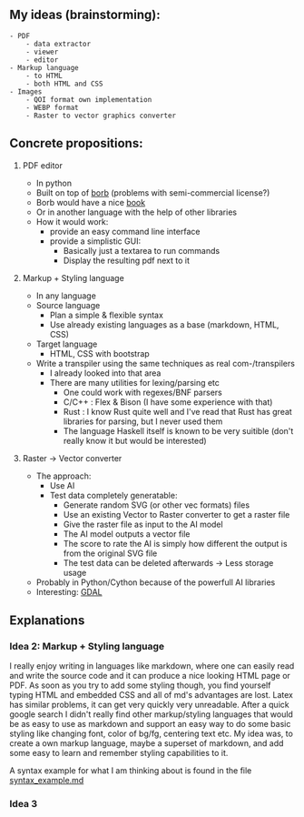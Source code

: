 

## My ideas (brainstorming):
    - PDF
        - data extractor
        - viewer
        - editor
    - Markup language
        - to HTML
        - both HTML and CSS
    - Images
        - QOI format own implementation
        - WEBP format
        - Raster to vector graphics converter


## Concrete propositions:

1. PDF editor
    - In python
    - Built on top of [borb](https://github.com/jorisschellekens/borb) (problems with semi-commercial license?)
    - Borb would have a nice [book](https://github.com/jorisschellekens/borb-examples/blob/master/README.md)
    - Or in another language with the help of other libraries
    - How it would work:
        - provide an easy command line interface
        - provide a simplistic GUI:
            - Basically just a textarea to run commands
            - Display the resulting pdf next to it

2. Markup + Styling language
    - In any language
    - Source language
        - Plan a simple & flexible syntax
        - Use already existing languages as a base (markdown, HTML, CSS)
    - Target language
        - HTML, CSS with bootstrap
    - Write a transpiler using the same techniques as real com-/transpilers
        - I already looked into that area
        - There are many utilities for lexing/parsing etc
            - One could work with regexes/BNF parsers
            - C/C++ : Flex & Bison  (I have some experience with that)
            - Rust : I know Rust quite well and I've read that Rust has great libraries for parsing, but I never used them
            - The language Haskell itself is known to be very suitible (don't really know it but would be interested)

3. Raster -> Vector converter
    - The approach:
        - Use AI
        - Test data completely generatable:
            - Generate random SVG (or other vec formats) files
            - Use an existing Vector to Raster converter to get a raster file
            - Give the raster file as input to the AI model
            - The AI model outputs a vector file
            - The score to rate the AI is simply how different the output is from the original SVG file
            - The test data can be deleted afterwards -> Less storage usage
    - Probably in Python/Cython because of the powerfull AI libraries
    - Interesting: [GDAL](https://www.gdal.org/)




## Explanations

### Idea 2: Markup + Styling language

I really enjoy writing in languages like markdown, where one can easily read and write the source code and it can produce a nice looking HTML page or PDF. As soon as you try to add some styling though, you find yourself typing HTML and embedded CSS and all of md's advantages are lost.
Latex has similar problems, it can get very quickly very unreadable.
After a quick google search I didn't really find other markup/styling languages that would be as easy to use as markdown and support an easy way to do some basic styling like changing font, color of bg/fg, centering text etc.
My idea was, to create a own markup language, maybe a superset of markdown, and add some easy to learn and remember styling capabilities to it.

A syntax example for what I am thinking about is found in the file [syntax\_example.md](syntax_example.md)

### Idea 3







